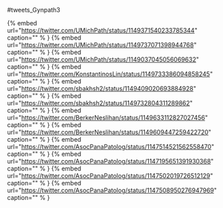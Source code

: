 #tweets_Gynpath3

{% embed url="https://twitter.com/UMichPath/status/1149371540233785344"  caption="" % }
{% embed url="https://twitter.com/UMichPath/status/1149737071398944768"  caption="" % }
{% embed url="https://twitter.com/UMichPath/status/1149037045056069632"  caption="" % }
{% embed url="https://twitter.com/KonstantinosLin/status/1149733386094858245"  caption="" % }
{% embed url="https://twitter.com/sbakhsh2/status/1149409020693884928"  caption="" % }
{% embed url="https://twitter.com/sbakhsh2/status/1149732804311289862"  caption="" % }
{% embed url="https://twitter.com/BerkerNeslihan/status/1149633112827027456"  caption="" % }
{% embed url="https://twitter.com/BerkerNeslihan/status/1149609447259422720"  caption="" % }
{% embed url="https://twitter.com/AsocPanaPatolog/status/1147514521562558470"  caption="" % }
{% embed url="https://twitter.com/AsocPanaPatolog/status/1147195651391930368"  caption="" % }
{% embed url="https://twitter.com/AsocPanaPatolog/status/1147502019726512129"  caption="" % }
{% embed url="https://twitter.com/AsocPanaPatolog/status/1147508950276947969"  caption="" % }
